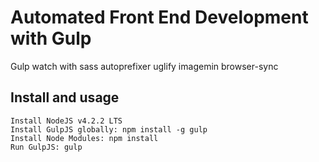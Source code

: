 # Automated Front End Development with Gulp
Gulp watch with sass autoprefixer uglify imagemin browser-sync

## Install and usage
```
Install NodeJS v4.2.2 LTS
Install GulpJS globally: npm install -g gulp
Install Node Modules: npm install
Run GulpJS: gulp
```